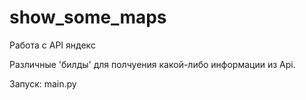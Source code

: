 # show_some_maps
Работа с API яндекс

Различные 'билды' для полчуения какой-либо информации из Api.

Запуск: main.py
